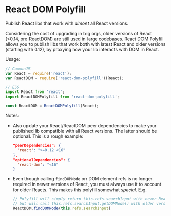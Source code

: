 # React DOM Polyfill

Publish React libs that work with *almost* all React versions.

Considering the cost of upgrading in big orgs, older versions of React (<0.14, pre ReactDOM) are still used in large codebases. React DOM Polyfill allows you to publish libs that work both with latest React and older versions (starting with 0.12), by proxying how your lib interacts with DOM in React.

Usage:
```js
// CommonJS
var React = require('react');
var ReactDOM = require('react-dom-polyfill')(React);

// ES6
import React from 'react';
import ReactDOMPolyfill from 'react-dom-polyfill';

const ReactDOM = ReactDOMPolyfill(React);
```

Notes:
- Also update your React/ReactDOM peer dependencies to make your published lib compatible with all React versions. The latter should be optional. This is a rough example:

  ```json
  "peerDependencies": {
    "react": ">=0.12 <16"
  },
  "optionalDependencies": {
    "react-dom": "<16"
  }
  ```
- Even though calling `findDOMNode` on DOM element refs is no longer required in newer versions of React, you must always use it to account for older Reacts. This makes this polyfill somewhat *special*. E.g.

  ```js
  // Polyfill will simply return this.refs.searchInput with newer React versions,
  // but will call this.refs.searchInput.getDOMNode() with older versions
  ReactDOM.findDOMNode(this.refs.searchInput)
  ```
